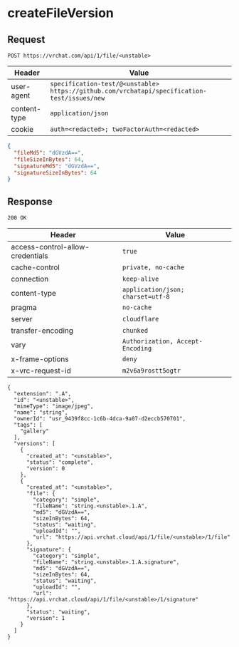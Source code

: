 # createFileVersion

## Request
`POST https://vrchat.com/api/1/file/<unstable>`

| Header | Value |
| ------ | ----- |
| user-agent | `specification-test/@<unstable> https://github.com/vrchatapi/specification-test/issues/new` |
| content-type | `application/json` |
| cookie | `auth=<redacted>; twoFactorAuth=<redacted>` |

```json
{
  "fileMd5": "dGVzdA==",
  "fileSizeInBytes": 64,
  "signatureMd5": "dGVzdA==",
  "signatureSizeInBytes": 64
}
```


## Response
`200 OK`

| Header | Value |
| ------ | ----- |
| access-control-allow-credentials | `true` |
| cache-control | `private, no-cache` |
| connection | `keep-alive` |
| content-type | `application/json; charset=utf-8` |
| pragma | `no-cache` |
| server | `cloudflare` |
| transfer-encoding | `chunked` |
| vary | `Authorization, Accept-Encoding` |
| x-frame-options | `deny` |
| x-vrc-request-id | `m2v6a9rostt5ogtr` |

```jsonc
{
  "extension": ".A",
  "id": "<unstable>",
  "mimeType": "image/jpeg",
  "name": "string",
  "ownerId": "usr_9439f8cc-1c6b-4dca-9a07-d2eccb570701",
  "tags": [
    "gallery"
  ],
  "versions": [
    {
      "created_at": "<unstable>",
      "status": "complete",
      "version": 0
    },
    {
      "created_at": "<unstable>",
      "file": {
        "category": "simple",
        "fileName": "string.<unstable>.1.A",
        "md5": "dGVzdA==",
        "sizeInBytes": 64,
        "status": "waiting",
        "uploadId": "",
        "url": "https://api.vrchat.cloud/api/1/file/<unstable>/1/file"
      },
      "signature": {
        "category": "simple",
        "fileName": "string.<unstable>.1.A.signature",
        "md5": "dGVzdA==",
        "sizeInBytes": 64,
        "status": "waiting",
        "uploadId": "",
        "url": "https://api.vrchat.cloud/api/1/file/<unstable>/1/signature"
      },
      "status": "waiting",
      "version": 1
    }
  ]
}
```
